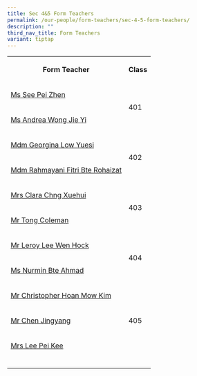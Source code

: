 ```yaml
---
title: Sec 4&5 Form Teachers
permalink: /our-people/form-teachers/sec-4-5-form-teachers/
description: ""
third_nav_title: Form Teachers
variant: tiptap
---
```

<table><tbody><tr><th rowspan="1" colspan="1"><p>Form Teacher</p></th><th rowspan="1" colspan="1"><p>Class</p></th></tr><tr><td rowspan="1" colspan="1"><p><a href="mailto:see_pei_zhen@schools.gov.sg" rel="noopener noreferrer nofollow" target="_blank">Ms See Pei Zhen</a></p></td><td rowspan="2" colspan="1"><p>401</p><p></p></td></tr><tr><td rowspan="1" colspan="1"><p><a href="mailto:wong_jie_yi_andrea@schools.gov.sg" rel="noopener noreferrer nofollow" target="_blank">Ms Andrea Wong Jie Yi</a></p></td></tr><tr><td rowspan="1" colspan="1"><p><a href="mailto:Low_Yuesi_Georgina@schools.gov.sg" rel="noopener noreferrer nofollow" target="_blank">Mdm Georgina Low Yuesi</a></p></td><td rowspan="2" colspan="1"><p>402</p></td></tr><tr><td rowspan="1" colspan="1"><p><a href="mailto:Rahmayani_Fitri_Rohaizat@schools.gov.sg" rel="noopener noreferrer nofollow" target="_blank">Mdm Rahmayani Fitri Bte Rohaizat</a></p></td></tr><tr><td rowspan="1" colspan="1"><p><a href="mailto:ong_xuehui_clara@schools.gov.sg" rel="noopener noreferrer nofollow" target="_blank">Mrs Clara Chng Xuehui</a></p></td><td rowspan="2" colspan="1"><p>403</p><p></p></td></tr><tr><td rowspan="1" colspan="1"><p><a href="mailto:Tong_Coleman@schools.gov.sg" rel="noopener noreferrer nofollow" target="_blank">Mr Tong Coleman</a></p></td></tr><tr><td rowspan="1" colspan="1"><p><a href="mailto:Lee_Wen_Hock_Leroy@schools.gov.sg" rel="noopener noreferrer nofollow" target="_blank">Mr Leroy Lee Wen Hock</a></p></td><td rowspan="2" colspan="1"><p>404</p><p></p></td></tr><tr><td rowspan="1" colspan="1"><p><a href="mailto:Nurmin_Ahmad@schools.gov.sg" rel="noopener noreferrer nofollow" target="_blank">Ms Nurmin Bte Ahmad</a></p></td></tr><tr><td rowspan="1" colspan="1"><p><a href="mailto:hoan_mow_kim@schools.gov.sg" rel="noopener noreferrer nofollow" target="_blank">Mr Christopher Hoan Mow Kim</a></p></td><td rowspan="3" colspan="1"><p>405</p></td></tr><tr><td rowspan="1" colspan="1"><p><a href="mailto:Chen_Jing_Yang@schools.gov.sg" rel="noopener noreferrer nofollow" target="_blank">Mr Chen Jingyang</a></p></td></tr><tr><td rowspan="1" colspan="1"><p><a href="mailto:Chin_Pei_Kee@schools.gov.sg" rel="noopener noreferrer nofollow" target="_blank">Mrs Lee Pei Kee</a></p></td></tr><tr><td rowspan="1" colspan="1"><p></p></td><td rowspan="1" colspan="1"><p></p></td></tr></tbody></table><p></p>